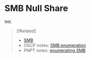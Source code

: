 
# SMB Null Share
Init.

> [!Related]
> - [SMB](../../networking/protocols/SMB.md)
> - OSCP notes: [SMB enumeration](../../OSCP/enum-and-info-gathering/active/SMB-enum.md)
> - PNPT notes: [enumerating SMB](../../PNPT/PEH/scanning-enumeration/enumerating-SMB.md)